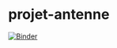 # projet-antenne
[![Binder](https://mybinder.org/badge_logo.svg)](https://mybinder.org/v2/gh/ichrak-gara/projet-antenne/main)
